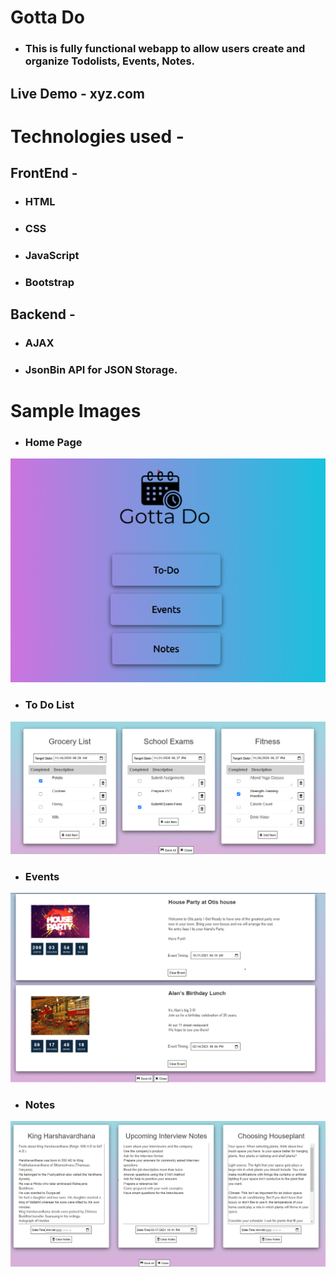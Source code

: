 # Gotta Do
* ### This is fully functional webapp to allow users create and organize Todolists, Events, Notes.
## Live Demo - xyz.com

# Technologies used - 
## FrontEnd - 
* ### HTML
* ### CSS
* ### JavaScript
* ### Bootstrap
## Backend -
* ### AJAX
* ### JsonBin API for JSON Storage.

# Sample Images
* ### Home Page
![Home Page Sample Image](sampleImages/gottaDoHome.png)
* ### To Do List
 ![To Do List Sample Image](sampleImages/todoList.png)
* ### Events
 ![Events Sample Image](sampleImages/events.png)
* ### Notes
 ![Events Sample Image](sampleImages/notes.png)

